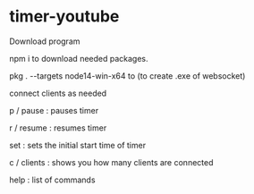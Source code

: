 # timer-youtube

Download program

npm i to download needed packages.

pkg . --targets node14-win-x64 to (to create .exe of websocket)

connect clients as needed


p / pause : pauses timer

r / resume : resumes timer

set : sets the initial start time of timer

c / clients : shows you how many clients are connected

help : list of commands